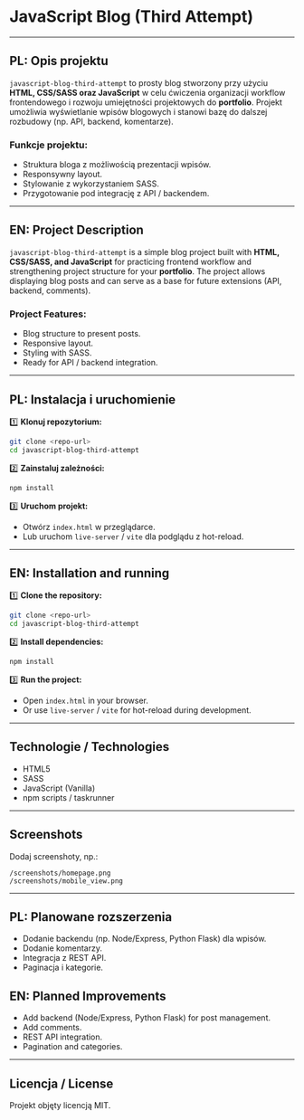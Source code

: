 # JavaScript Blog (Third Attempt)

&#x20; &#x20;

---

## PL: Opis projektu

`javascript-blog-third-attempt` to prosty blog stworzony przy użyciu **HTML, CSS/SASS oraz JavaScript** w celu ćwiczenia organizacji workflow frontendowego i rozwoju umiejętności projektowych do **portfolio**. Projekt umożliwia wyświetlanie wpisów blogowych i stanowi bazę do dalszej rozbudowy (np. API, backend, komentarze).

### Funkcje projektu:

- Struktura bloga z możliwością prezentacji wpisów.
- Responsywny layout.
- Stylowanie z wykorzystaniem SASS.
- Przygotowanie pod integrację z API / backendem.

---

## EN: Project Description

`javascript-blog-third-attempt` is a simple blog project built with **HTML, CSS/SASS, and JavaScript** for practicing frontend workflow and strengthening project structure for your **portfolio**. The project allows displaying blog posts and can serve as a base for future extensions (API, backend, comments).

### Project Features:

- Blog structure to present posts.
- Responsive layout.
- Styling with SASS.
- Ready for API / backend integration.

---

## PL: Instalacja i uruchomienie

1️⃣ **Klonuj repozytorium:**

```bash
git clone <repo-url>
cd javascript-blog-third-attempt
```

2️⃣ **Zainstaluj zależności:**

```bash
npm install
```

3️⃣ **Uruchom projekt:**

- Otwórz `index.html` w przeglądarce.
- Lub uruchom `live-server` / `vite` dla podglądu z hot-reload.

---

## EN: Installation and running

1️⃣ **Clone the repository:**

```bash
git clone <repo-url>
cd javascript-blog-third-attempt
```

2️⃣ **Install dependencies:**

```bash
npm install
```

3️⃣ **Run the project:**

- Open `index.html` in your browser.
- Or use `live-server` / `vite` for hot-reload during development.

---

## Technologie / Technologies

- HTML5
- SASS
- JavaScript (Vanilla)
- npm scripts / taskrunner

---

## Screenshots

Dodaj screenshoty, np.:

```
/screenshots/homepage.png
/screenshots/mobile_view.png
```

---

## PL: Planowane rozszerzenia

- Dodanie backendu (np. Node/Express, Python Flask) dla wpisów.
- Dodanie komentarzy.
- Integracja z REST API.
- Paginacja i kategorie.

## EN: Planned Improvements

- Add backend (Node/Express, Python Flask) for post management.
- Add comments.
- REST API integration.
- Pagination and categories.

---

## Licencja / License

Projekt objęty licencją MIT.


